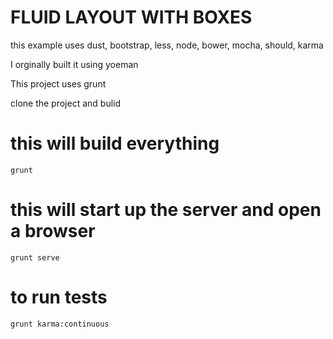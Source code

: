 FLUID LAYOUT WITH BOXES
========================
this example uses dust, bootstrap, less, node, bower, mocha, should, karma

I orginally built it using yoeman

This project uses grunt

clone the project and bulid

this will build everything
========================
```
grunt
```

this will start up the server and open a browser
========================
```
grunt serve 
```

to run tests
========================
```
grunt karma:continuous
```
